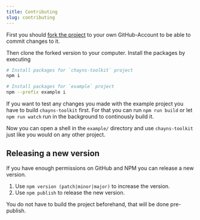 ```yaml
---
title: Contributing
slug: contributing
---
```


First you should
[fork the project](https://github.com/tobitsoftware/chayns-toolkit/fork) to your
own GitHub-Account to be able to commit changes to it.

Then clone the forked version to your computer. Install the packages by
executing

```bash
# Install packages for `chayns-toolkit` project
npm i

# Install packages for `example` project
npm --prefix example i
```

If you want to test any changes you made with the example project you have to
build `chayns-toolkit` first. For that you can run `npm run build` or let
`npm run watch` run in the background to continously build it.

Now you can open a shell in the `example/` directory and use `chayns-toolkit`
just like you would on any other project.

## Releasing a new version

If you have enough permissions on GitHub and NPM you can release a new version.

1. Use `npm version (patch|minor|major)` to increase the version.
2. Use `npm publish` to release the new version.

You do not have to build the project beforehand, that will be done pre-publish.
